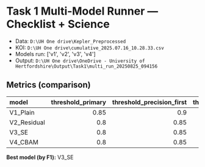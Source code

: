 # Task 1 Multi‑Model Runner — Checklist + Science
- Data: `D:\UH One drive\Kepler_Preprocessed`
- KOI: `D:\UH One drive\cumulative_2025.07.16_10.28.33.csv`
- Models run: ['v1', 'v2', 'v3', 'v4']
- Output: `D:\UH One drive\OneDrive - University of Hertfordshire\Output\Task1\multi_run_20250825_094156`

## Metrics (comparison)
| model       |   threshold_primary |   threshold_precision_first |   threshold_recall_first |   chosen_threshold |   train_seconds |   accuracy |   precision |   recall |       f1 |   roc_auc |   pr_auc |     brier |   science_confirmed_in_test |   science_recovered |   science_missed |   science_recovery_rate |
|:------------|--------------------:|----------------------------:|-------------------------:|-------------------:|----------------:|-----------:|------------:|---------:|---------:|----------:|---------:|----------:|----------------------------:|--------------------:|-----------------:|------------------------:|
| V1_Plain    |                0.85 |                        0.9  |                     0.05 |               0.85 |         1436.94 |   0.965429 |    0.93151  | 0.850746 | 0.889298 |  0.982314 | 0.950138 | 0.0524052 |                         208 |                 190 |               18 |                0.913462 |
| V2_Residual |                0.8  |                        0.85 |                     0.05 |               0.8  |         1559.01 |   0.952686 |    0.928727 | 0.769144 | 0.841436 |  0.97738  | 0.930495 | 0.047461  |                         208 |                 188 |               20 |                0.903846 |
| V3_SE       |                0.8  |                        0.85 |                     0.05 |               0.8  |         1441.21 |   0.970008 |    0.941501 | 0.870322 | 0.904513 |  0.986683 | 0.962399 | 0.039229  |                         208 |                 196 |               12 |                0.942308 |
| V4_CBAM     |                0.8  |                        0.85 |                     0.05 |               0.8  |         1208.67 |   0.96598  |    0.934822 | 0.850896 | 0.890887 |  0.985787 | 0.95678  | 0.0458055 |                         208 |                 192 |               16 |                0.923077 |

**Best model (by F1):** V3_SE